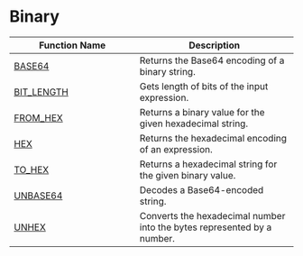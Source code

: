 # Binary

<table><thead><tr><th width="207">Function Name</th><th>Description</th></tr></thead><tbody><tr><td><a href="../string/base64.md">BASE64</a></td><td>Returns the Base64 encoding of a binary string.</td></tr><tr><td><a href="bit_length.md">BIT_LENGTH</a></td><td>Gets length of bits of the input expression.</td></tr><tr><td><a href="from_hex.md">FROM_HEX</a></td><td>Returns a binary value for the given hexadecimal string.</td></tr><tr><td><a href="../string/hex.md">HEX</a></td><td>Returns the hexadecimal encoding of an expression.</td></tr><tr><td><a href="to_hex.md">TO_HEX</a></td><td>Returns a hexadecimal string for the given binary value.</td></tr><tr><td><a href="../string/unbase64.md">UNBASE64</a></td><td>Decodes a Base64-encoded string.</td></tr><tr><td><a href="unhex.md">UNHEX</a></td><td>Converts the hexadecimal number into the bytes represented by a number.</td></tr></tbody></table>
